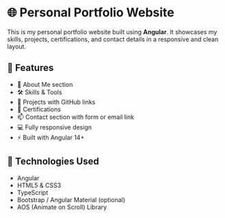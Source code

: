 # 🌐 Personal Portfolio Website

This is my personal portfolio website built using **Angular**. It showcases my skills, projects, certifications, and contact details in a responsive and clean layout.

## 🚀 Features

- 🧑 About Me section
- 🛠️ Skills & Tools
- 📂 Projects with GitHub links
- 🏅 Certifications
- 📫 Contact section with form or email link
- 💻 Fully responsive design
- ⚡ Built with Angular 14+

## 🔧 Technologies Used

- Angular
- HTML5 & CSS3
- TypeScript
- Bootstrap / Angular Material (optional)
- AOS (Animate on Scroll) Library
